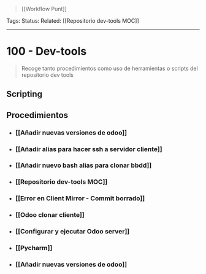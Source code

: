 > [[Workflow Punt]]

Tags: 
Status: 
Related: [[Repositorio dev-tools MOC]]

___
# 100 - Dev-tools

> Recoge tanto procedimientos como uso de herramientas o scripts del repositorio dev tools

## Scripting
## Procedimientos

- ### [[Añadir nuevas versiones de odoo]]
- ### [[Añadir alias para hacer ssh a servidor cliente]]
- ### [[Añadir nuevo bash alias para clonar bbdd]]
- ### [[Repositorio dev-tools MOC]]
- ### [[Error en Client Mirror - Commit borrado]]
- ### [[Odoo clonar cliente]]
- ### [[Configurar y ejecutar Odoo server]]
- ### [[Pycharm]]
- ### [[Añadir nuevas versiones de odoo]]